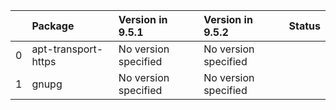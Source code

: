 <!-- markdown-link-check-disable -->

|    | Package             | Version in 9.5.1     | Version in 9.5.2     | Status   |
|---:|:--------------------|:---------------------|:---------------------|:---------|
|  0 | apt-transport-https | No version specified | No version specified |          |
|  1 | gnupg               | No version specified | No version specified |          |